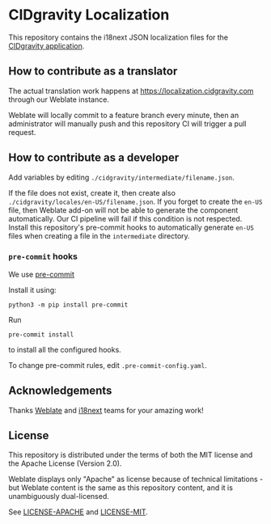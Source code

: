 # CIDgravity Localization

This repository contains the i18next JSON localization files for the [CIDgravity application](https://app.cidgravity.com).

## How to contribute as a translator

The actual translation work happens at https://localization.cidgravity.com through our Weblate instance.

Weblate will locally commit to a feature branch every minute, then an administrator will manually push and this repository CI will trigger a pull request.

## How to contribute as a developer

Add variables by editing `./cidgravity/intermediate/filename.json`.

If the file does not exist, create it, then create also `./cidgravity/locales/en-US/filename.json`.
If you forget to create the `en-US` file, then Weblate add-on will not be able to generate the component automatically.
Our CI pipeline will fail if this condition is not respected. Install this repository's pre-commit hooks to automatically generate `en-US` files when creating a file in the `intermediate` directory.

### `pre-commit` hooks

We use [pre-commit](https://pre-commit.com/#intro)

Install it using:
```
python3 -m pip install pre-commit
```
Run 
```
pre-commit install
```
to install all the configured hooks.

To change pre-commit rules, edit `.pre-commit-config.yaml`.

## Acknowledgements

Thanks [Weblate](https://weblate.org/en/) and [i18next](https://www.i18next.com/) teams for your amazing work!

## License

This repository is distributed under the terms of both the MIT license and the Apache License (Version 2.0).

Weblate displays only "Apache" as license because of technical limitations - but Weblate content is the same as this repository content, and it is unambiguously dual-licensed.

See [LICENSE-APACHE](./LICENSE-APACHE) and [LICENSE-MIT](./LICENSE-MIT).
